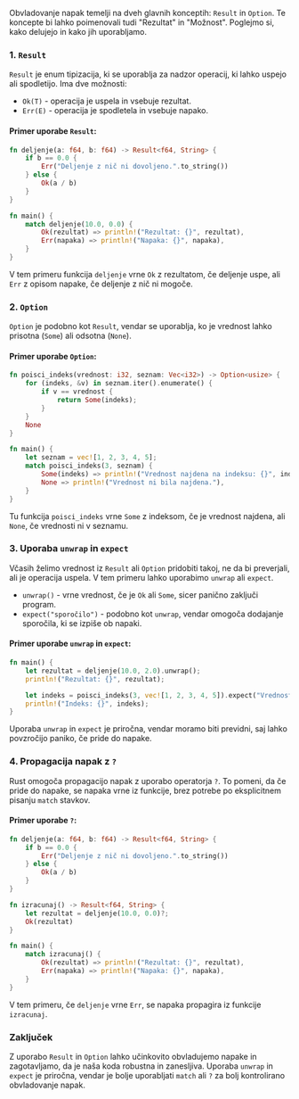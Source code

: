 Obvladovanje napak temelji na dveh glavnih konceptih: `Result` in `Option`. Te koncepte bi lahko  poimenovali tudi "Rezultat" in "Možnost". Poglejmo si, kako delujejo in kako jih uporabljamo.

### 1. `Result`

`Result` je enum tipizacija, ki se uporablja za nadzor operacij, ki lahko uspejo ali spodletijo. Ima dve možnosti:

- `Ok(T)` - operacija je uspela in vsebuje rezultat.
- `Err(E)` - operacija je spodletela in vsebuje napako.

#### Primer uporabe `Result`:

```rust
fn deljenje(a: f64, b: f64) -> Result<f64, String> {
    if b == 0.0 {
        Err("Deljenje z nič ni dovoljeno.".to_string())
    } else {
        Ok(a / b)
    }
}

fn main() {
    match deljenje(10.0, 0.0) {
        Ok(rezultat) => println!("Rezultat: {}", rezultat),
        Err(napaka) => println!("Napaka: {}", napaka),
    }
}
```

V tem primeru funkcija `deljenje` vrne `Ok` z rezultatom, če deljenje uspe, ali `Err` z opisom napake, če deljenje z nič ni mogoče.

### 2. `Option`

`Option` je podobno kot `Result`, vendar se uporablja, ko je vrednost lahko prisotna (`Some`) ali odsotna (`None`).

#### Primer uporabe `Option`:

```rust
fn poisci_indeks(vrednost: i32, seznam: Vec<i32>) -> Option<usize> {
    for (indeks, &v) in seznam.iter().enumerate() {
        if v == vrednost {
            return Some(indeks);
        }
    }
    None
}

fn main() {
    let seznam = vec![1, 2, 3, 4, 5];
    match poisci_indeks(3, seznam) {
        Some(indeks) => println!("Vrednost najdena na indeksu: {}", indeks),
        None => println!("Vrednost ni bila najdena."),
    }
}
```

Tu funkcija `poisci_indeks` vrne `Some` z indeksom, če je vrednost najdena, ali `None`, če vrednosti ni v seznamu.

### 3. Uporaba `unwrap` in `expect`

Včasih želimo vrednost iz `Result` ali `Option` pridobiti takoj, ne da bi preverjali, ali je operacija uspela. V tem primeru lahko uporabimo `unwrap` ali `expect`.

- `unwrap()` - vrne vrednost, če je `Ok` ali `Some`, sicer panično zaključi program.
- `expect("sporočilo")` - podobno kot `unwrap`, vendar omogoča dodajanje sporočila, ki se izpiše ob napaki.

#### Primer uporabe `unwrap` in `expect`:

```rust
fn main() {
    let rezultat = deljenje(10.0, 2.0).unwrap();
    println!("Rezultat: {}", rezultat);

    let indeks = poisci_indeks(3, vec![1, 2, 3, 4, 5]).expect("Vrednost ni bila najdena.");
    println!("Indeks: {}", indeks);
}
```

Uporaba `unwrap` in `expect` je priročna, vendar moramo biti previdni, saj lahko povzročijo paniko, če pride do napake.

### 4. Propagacija napak z `?`

Rust omogoča propagacijo napak z uporabo operatorja `?`. To pomeni, da če pride do napake, se napaka vrne iz funkcije, brez potrebe po eksplicitnem pisanju `match` stavkov.

#### Primer uporabe `?`:

```rust
fn deljenje(a: f64, b: f64) -> Result<f64, String> {
    if b == 0.0 {
        Err("Deljenje z nič ni dovoljeno.".to_string())
    } else {
        Ok(a / b)
    }
}

fn izracunaj() -> Result<f64, String> {
    let rezultat = deljenje(10.0, 0.0)?;
    Ok(rezultat)
}

fn main() {
    match izracunaj() {
        Ok(rezultat) => println!("Rezultat: {}", rezultat),
        Err(napaka) => println!("Napaka: {}", napaka),
    }
}
```

V tem primeru, če `deljenje` vrne `Err`, se napaka propagira iz funkcije `izracunaj`.

### Zaključek

Z uporabo `Result` in `Option` lahko učinkovito obvladujemo napake in zagotavljamo, da je naša koda robustna in zanesljiva. Uporaba `unwrap` in `expect` je priročna, vendar je bolje uporabljati `match` ali `?` za bolj kontrolirano obvladovanje napak.

